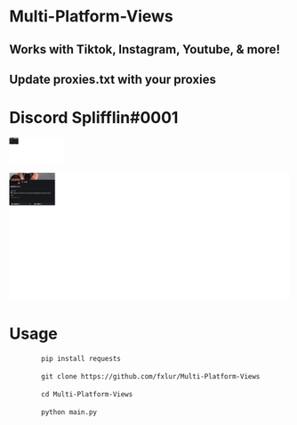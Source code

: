# Multi-Platform-Views
Works with Tiktok, Instagram, Youtube, &amp; more!
-
  Update proxies.txt with your proxies 
-
# Discord Splifflin#0001

<img src="images/disc.png" width="100">

![](images/disc.png)



# Usage 
  
            pip install requests
            
            git clone https://github.com/fxlur/Multi-Platform-Views
            
            cd Multi-Platform-Views
            
            python main.py
  
